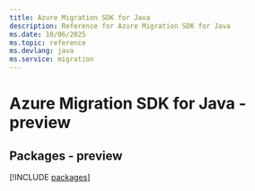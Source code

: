 ```yaml
---
title: Azure Migration SDK for Java
description: Reference for Azure Migration SDK for Java
ms.date: 10/06/2025
ms.topic: reference
ms.devlang: java
ms.service: migration
---
```

# Azure Migration SDK for Java - preview
## Packages - preview
[!INCLUDE [packages](migration-index.md)]